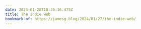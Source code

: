 ```yaml
---
date: 2024-01-28T18:30:16.475Z
title: The indie web
bookmark-of: https://jamesg.blog/2024/01/27/the-indie-web/
---
```

